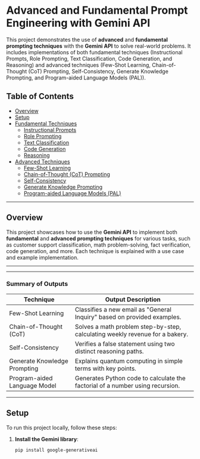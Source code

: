 # Advanced and Fundamental Prompt Engineering with Gemini API

This project demonstrates the use of **advanced** and **fundamental prompting techniques** with the **Gemini API** to solve real-world problems. It includes implementations of both fundamental techniques (Instructional Prompts, Role Prompting, Text Classification, Code Generation, and Reasoning) and advanced techniques (Few-Shot Learning, Chain-of-Thought (CoT) Prompting, Self-Consistency, Generate Knowledge Prompting, and Program-aided Language Models (PAL)).

## Table of Contents
- [Overview](#overview)
- [Setup](#setup)
- [Fundamental Techniques](#fundamental-techniques)
  - [Instructional Prompts](#instructional-prompts)
  - [Role Prompting](#role-prompting)
  - [Text Classification](#text-classification)
  - [Code Generation](#code-generation)
  - [Reasoning](#reasoning)
- [Advanced Techniques](#advanced-techniques)
  - [Few-Shot Learning](#few-shot-learning)
  - [Chain-of-Thought (CoT) Prompting](#chain-of-thought-cot-prompting)
  - [Self-Consistency](#self-consistency)
  - [Generate Knowledge Prompting](#generate-knowledge-prompting)
  - [Program-aided Language Models (PAL)](#program-aided-language-models-pal)


---

## Overview
This project showcases how to use the **Gemini API** to implement both **fundamental** and **advanced prompting techniques** for various tasks, such as customer support classification, math problem-solving, fact verification, code generation, and more. Each technique is explained with a use case and example implementation.

---

---

### Summary of Outputs
| **Technique**               | **Output Description**                                                                 |
|-----------------------------|---------------------------------------------------------------------------------------|
| Few-Shot Learning           | Classifies a new email as "General Inquiry" based on provided examples.               |
| Chain-of-Thought (CoT)      | Solves a math problem step-by-step, calculating weekly revenue for a bakery.          |
| Self-Consistency            | Verifies a false statement using two distinct reasoning paths.                        |
| Generate Knowledge Prompting| Explains quantum computing in simple terms with key points.                           |
| Program-aided Language Model| Generates Python code to calculate the factorial of a number using recursion.         |

---

## Setup
To run this project locally, follow these steps:

1. **Install the Gemini library**:
   ```bash
   pip install google-generativeai